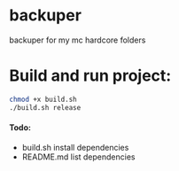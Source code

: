 # backuper
backuper for my mc hardcore folders

# Build and run project:
```bash
chmod +x build.sh
./build.sh release
```

#### Todo:
- build.sh install dependencies
- README.md list dependencies
